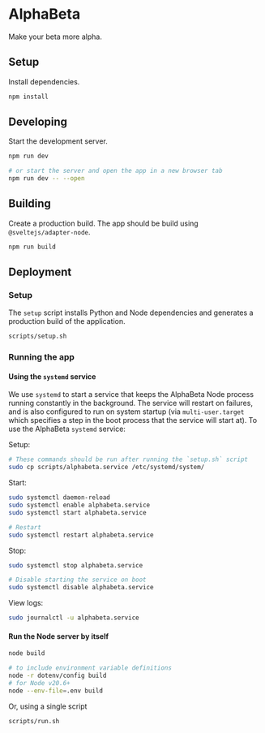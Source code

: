 # AlphaBeta

Make your beta more alpha.

## Setup

Install dependencies.

```bash
npm install
```

## Developing

Start the development server.

```bash
npm run dev

# or start the server and open the app in a new browser tab
npm run dev -- --open
```

## Building

Create a production build. The app should be build using `@sveltejs/adapter-node`.

```bash
npm run build
```

## Deployment

### Setup

The `setup` script installs Python and Node dependencies and generates a production build of the application.

```bash
scripts/setup.sh
```

### Running the app

#### Using the `systemd` service

We use `systemd` to start a service that keeps the AlphaBeta Node process running constantly in the background.
The service will restart on failures, and is also configured to run on system startup
(via `multi-user.target` which specifies a step in the boot process that the service will start at).
To use the AlphaBeta `systemd` service:

Setup:

```bash
# These commands should be run after running the `setup.sh` script
sudo cp scripts/alphabeta.service /etc/systemd/system/
```

Start:

```bash
sudo systemctl daemon-reload
sudo systemctl enable alphabeta.service
sudo systemctl start alphabeta.service

# Restart
sudo systemctl restart alphabeta.service
```

Stop:

```bash
sudo systemctl stop alphabeta.service

# Disable starting the service on boot
sudo systemctl disable alphabeta.service
```

View logs:

```bash
sudo journalctl -u alphabeta.service
```

#### Run the Node server by itself

```bash
node build

# to include environment variable definitions
node -r dotenv/config build
# for Node v20.6+
node --env-file=.env build
```

Or, using a single script

```bash
scripts/run.sh
```
